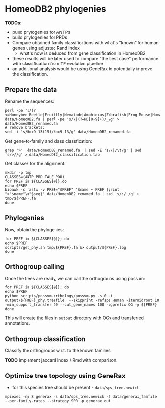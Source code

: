 # HomeoDB2 phylogenies 
__TODOs__:
* build phylogenies for ANTPs
* build phylogenies for PRDs
* Compare obtained family classifications with what's "known" for human genes using adjusted Rand index  
    * what's now is deduced from gene classification in HomeoDB2
* these results will be later used to compare "the best case" performance with classification from TF evolution pipeline
* an additional analysis would be using GeneRax to potentially improve the classification. 



## Prepare the data  

Rename the sequences: 
```
perl -pe 's/(?<=Honeybee|Beetle|Fruitfly|Nematode|Amphioxus|Zebrafish|Frog|Mouse|Human|Chicken)\|/_/' data/HomeoDB2.fa | perl -pe 's/\|(?=HD[0-9]+)/_/g' > data/HomeoDB2_renamed.fa
# remove brackets:
sed -i 's/Hox9-13(15)/Hox9-13/g' data/HomeoDB2_renamed.fa
```

Get gene-to-family and class classfication:

```
grep '>'  data/HomeoDB2_renamed.fa  | sed -E 's/\|/\t/g' | sed 's/>//g' > data/HomeoDB2_classification.tab
```

Get classes for the alignment:
```
mkdir -p tmp
CLASSES=(ANTP PRD TALE POU)
for PREF in ${CLASSES[@]};do 
echo $PREF
bioawk -c fastx -v PREF="$PREF" '$name ~ PREF {print ">"$name"\n"$seq}' data/HomeoDB2_renamed.fa | sed 's/:/_/g' > tmp/${PREF}.fa
done
```
## Phylogenies 

Now, obtain the phylogenies:

```
for PREF in ${CLASSES[@]}; do
echo $PREF
scripts/get_phy.sh tmp/${PREF}.fa &> output/${PREF}.log
done
```

## Orthogroup calling  

Once the trees are ready, we can call the orthogroups using possum:

```
for PREF in ${CLASSES[@]}; do
echo $PREF
python scripts/possvm-orthology/possvm.py -s 0 -i output/${PREF}_phy.treefile  --skipprint -refsps Human -itermidroot 10 -min_support_transfer 10 --cut_gene_names 100 -ogprefix OG -p ${PREF}
done
```
This will create the files in `output` directory with OGs and transferred annotations.  

## Orthogroup classification   

Classify the orthogroups w.r.t. to the known families.  

**TODO** implement jaccard index / Rmd with comparison. 

## Optimize tree topology using GeneRax

* for this species tree should be present - `data/sps_tree.newick`

```
mpiexec -np 8 generax -s data/sps_tree.newick -f data/generax_famfile --per-family-rates --strategy SPR -p generax_out
```
